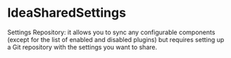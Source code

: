 # IdeaSharedSettings
Settings Repository: it allows you to sync any configurable components (except for the list of enabled and disabled plugins) but requires setting up a Git repository with the settings you want to share.
